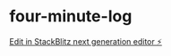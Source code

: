 # four-minute-log

[Edit in StackBlitz next generation editor ⚡️](https://stackblitz.com/~/github.com/davestanyer/four-minute-log)